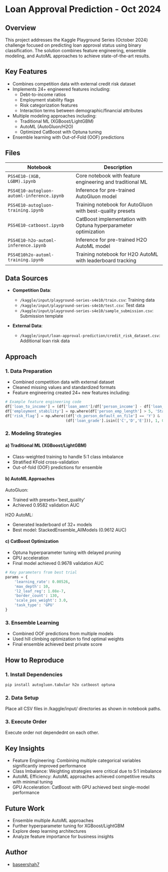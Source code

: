 # Loan Approval Prediction - Oct 2024

## Overview
This project addresses the Kaggle Playground Series (October 2024) challenge focused on predicting loan approval status using binary classification. The solution combines feature engineering, ensemble modeling, and AutoML approaches to achieve state-of-the-art results.

## Key Features
- Combines competition data with external credit risk dataset
- Implements 24+ engineered features including:
  - Debt-to-income ratios
  - Employment stability flags
  - Risk categorization features
  - Interaction terms between demographic/financial attributes
- Multiple modeling approaches including:
  - Traditional ML (XGBoost/LightGBM)
  - AutoML (AutoGluon/H2O)
  - Optimized CatBoost with Optuna tuning
- Ensemble learning with Out-of-Fold (OOF) predictions

## Files

| Notebook | Description |
|----------|-------------|
| `PSS4E10-(XGB, LGBM).ipynb` | Core notebook with feature engineering and traditional ML |
| `PSS4E10-autogluon-automl-inference.ipynb` | Inference for pre-trained AutoGluon model |
| `PSS4E10-autogluon-training.ipynb` | Training notebook for AutoGluon with best-quality presets |
| `PSS4E10-catboost.ipynb` | CatBoost implementation with Optuna hyperparameter optimization |
| `PSS4E10-h2o-automl-inference.ipynb` | Inference for pre-trained H2O AutoML model |
| `PSS4E10h2o-automl-training.ipynb` | Training notebook for H2O AutoML with leaderboard tracking |

## Data Sources

- **Competition Data**:
  - `/kaggle/input/playground-series-s4e10/train.csv`: Training data
  - `/kaggle/input/playground-series-s4e10/test.csv`: Test data
  - `/kaggle/input/playground-series-s4e10/sample_submission.csv`: Submission template

- **External Data**:
  - `/kaggle/input/loan-approval-prediction/credit_risk_dataset.csv`: Additional loan risk data

## Approach

### 1. Data Preparation

- Combined competition data with external dataset
- Cleaned missing values and standardized formats
- Feature engineering created 24+ new features including:

```python
# Example feature engineering code
df['loan_to_income'] = (df['loan_amnt']/df['person_income'] - df['loan_percent_income'])
df['employment_stability'] = np.where(df['person_emp_length'] > 5, 'Stable', 'Unstable')
df['risk_flag'] = np.where((df['cb_person_default_on_file'] == 'Y') & 
                           (df['loan_grade'].isin(['C','D','E'])), 1, 0)
```

### 2. Modeling Strategies
#### a) Traditional ML (XGBoost/LightGBM)
- Class-weighted training to handle 5:1 class imbalance
- Stratified KFold cross-validation
- Out-of-fold (OOF) predictions for ensemble

#### b) AutoML Approaches
AutoGluon:

- Trained with presets='best_quality'
- Achieved 0.9582 validation AUC

H2O AutoML:

- Generated leaderboard of 32+ models
- Best model: StackedEnsemble_AllModels (0.9612 AUC)

#### c) CatBoost Optimization
- Optuna hyperparameter tuning with delayed pruning
- GPU acceleration
- Final model achieved 0.9678 validation AUC

``` python
# Key parameters from best trial
params = {
    'learning_rate': 0.00526,
    'max_depth': 10,
    'l2_leaf_reg': 1.08e-7,
    'border_count': 130,
    'scale_pos_weight': 3.0,
    'task_type': 'GPU'
}
```
### 3. Ensemble Learning
- Combined OOF predictions from multiple models
- Used hill climbing optimization to find optimal weights
- Final ensemble achieved best private score

## How to Reproduce
### 1. Install Dependencies
```bash
pip install autogluon.tabular h2o catboost optuna
```
### 2. Data Setup
Place all CSV files in /kaggle/input/ directories as shown in notebook paths.

### 3. Execute Order

Execute order not dependednt on each other.

## Key Insights
- Feature Engineering: Combining multiple categorical variables significantly improved performance
- Class Imbalance: Weighting strategies were critical due to 5:1 imbalance
- AutoML Efficiency: AutoML approaches achieved competitive results with minimal tuning
- GPU Acceleration: CatBoost with GPU achieved best single-model performance

## Future Work
- Ensemble multiple AutoML approaches
- Further hyperparameter tuning for XGBoost/LightGBM
- Explore deep learning architectures
- Analyze feature importance for business insights

## Author
- [baseershah7](https://github.com/baseershah7)
